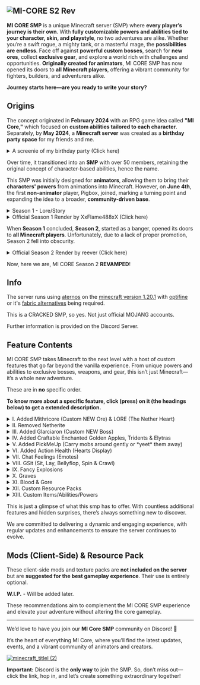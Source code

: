 ![MI-CORE S2 Rev](https://cdn.discordapp.com/attachments/1308803757106270382/1311174047454728232/minecraft_title.png?ex=6747e57d&is=674693fd&hm=9d46ae1800d054e35705323fc0e44f61cdf0a28623b56689d0bfa3d980371d1c&)
---

**MI CORE SMP** is a unique Minecraft server (SMP) where **every player’s journey is their own**. With **fully customizable powers and abilities tied to your character, skin, and playstyle**, no two adventures are alike. Whether you’re a swift rogue, a mighty tank, or a masterful mage, the **possibilities are endless**. Face off against **powerful custom bosses**, search for **new ores**, collect **exclusive gear**, and explore a world rich with challenges and opportunities. **Originally created for animators**, MI CORE SMP has now opened its doors to **all Minecraft players**, offering a vibrant community for fighters, builders, and adventurers alike. 

**Journey starts here—are you ready to write your story?**


## Origins

The concept originated in **February 2024** with an RPG game idea called **"MI Core,"** which focused on **custom abilities tailored to each character**. Separately, by **May 2024**, a **Minecraft server** was created as a **birthday party space** for my friends and me.

<details>

<summary> A screenie of my birthday party (Click here)</summary>

![May 2024](https://cdn.discordapp.com/attachments/1309489058761674771/1311500702735925278/eee.png?ex=674915b6&is=6747c436&hm=2c05327536d417ca715ea1e9e26cd9caeb1a10281a821f3d3de423c8deb89269&)

</details>

Over time, it transitioned into an **SMP** with over 50 members, retaining the original concept of character-based abilities, hence the name. 

This SMP was initially designed for **animators**, allowing them to bring their **characters' powers** from animations into Minecraft. However, on **June 4th**, the first **non-animator** player, Pigbox, joined, marking a turning point and expanding the idea to a broader, **community-driven base**. 


<details>
<summary> Season 1 - Lore/Story</summary>

This is the only recorded lore/story video about MI CORE S1. It's not entirely complete, but thats all we have, the rest is history!

[![yt](https://cdn.discordapp.com/attachments/1309489058761674771/1311525025089716234/New_Project_21.png?ex=67492c5c&is=6747dadc&hm=3b4d7b57b9828994b3c3f3fca19ea16e5eff38fd579901d421f264354e952752&)](https://youtu.be/u0O2tvepDiY)

</details>




<details>

<summary> Official Season 1 Render by XxFlame488xX (Click here)</summary>

![S1](https://cdn.discordapp.com/attachments/1309489058761674771/1311515537020424243/SPOILER_MI_CORE_Server_AE2_00749_1.png?ex=67492386&is=6747d206&hm=69bdc0450ba678d4d2939be98816c83b05568ed8bbfc38ced25d051debbe5055&)

</details>

When **Season 1** concluded, **Season 2**, started as a banger, opened its doors to **all Minecraft players**. Unfortunately, due to a lack of proper promotion, Season 2 fell into obscurity. 

<details>

<summary> Official Season 2 Render by reever (Click here)</summary>

![S2](https://cdn.discordapp.com/attachments/1309489058761674771/1311515536110129202/mi_core_00000_1.png?ex=67492386&is=6747d206&hm=09cce7c77d0c0c54b529918c95658558a9b7ea0b81ee5556dbd2c62254508ed6&)

</details>

Now, here we are, MI CORE Season 2 **REVAMPED**!

## Info


The server runs using [aternos](https://aternos.org/:en/) on the [minecraft version 1.20.1](https://www.minecraft.net/en-us/article/minecraft--java-edition-1-20-1) with [optifine](https://optifine.net/home) or it's [fabric alternatives](https://cdn.discordapp.com/attachments/1309489058761674771/1311566889788637225/image.png?ex=6749535a&is=674801da&hm=004051c6fd544aeb49fe2ce6ff1573fdedbac59424520bcd52a63b5ff73f852e&) being required.

This is a CRACKED SMP, so yes. Not just official MOJANG accounts.

Further information is provided on the Discord Server.


## Feature Contents

MI CORE SMP takes Minecraft to the next level with a host of custom features that go far beyond the vanilla experience. From unique powers and abilities to exclusive bosses, weapons, and gear, this isn’t just Minecraft—it’s a whole new adventure.

These are in **no** specific order.

**To know more about a specific feature, click (press) on it (the headings below) to get a extended description.**

<details>

<summary>I. Added Mithricore (Custom NEW Ore) & LORE (The Nether Heart)</summary>

# Lore - The Nether's Heart: A Source of Awe and Fear  

Deep in the Nether’s molten core lies a myth whispered among ancient scholars and surviving Piglins: the **Nether's Heart**. A relic of unimaginable power, it is said to be the remnant of the Nether’s original **fusion core**, a primordial engine of creation that once sustained the realm. Now fractured and hidden, the Heart’s shards have scattered throughout the Nether, forming **Mithrilite Corestone**. But even as these fragments radiate immense power, they are but a faint echo of the Heart’s terrifying might.  

## The Whispering Core  
Those who dare to delve too deep in search of Mithrilite Corestone speak of strange phenomena. As miners approach rich veins, the very air seems to hum, vibrating with an unsettling resonance. Shadows flicker unnaturally, and faint whispers can be heard over the roar of lava, as if the Nether itself were alive and warning intruders.  

Some believe these whispers are the Heart’s voice—its fractured consciousness reaching out, luring the greedy and the bold closer to their doom. Others claim the Heart is no longer sentient but a **force of pure chaos**, its fragments eager to return to their original form, no matter the cost.  

## The Nether's Pulse  
Legends say that when too much **Mithrilite Corestone** is gathered in one place, the Heart reacts. Miners have reported sudden bursts of searing heat, even in areas devoid of lava. Others speak of “Netherquakes”—violent tremors that open fissures of molten rock, swallowing entire expeditions. Piglins, who revere the Heart as a divine force, warn against provoking its wrath, believing that mining too greedily could awaken something ancient and malevolent.  

## The Slumbering Power  
If the Heart were to be reassembled, the consequences are uncertain but terrifying. Some speculate that it would reignite the Nether, transforming it into a realm of boundless energy and unimaginable beauty. But others warn of a darker fate: the Heart could unleash an uncontrollable wave of destruction, collapsing the Nether into a singularity and dragging the Overworld with it.   

## A Reckless Gamble  
The Nether's Heart is both a curse and a blessing. Its shards, the **Mithrilite Corestones**, provide unmatched power when refined, but each piece brings the world closer to a terrible gamble. If someone were to reforge the Heart—whether by accident or design—there is no guarantee that they would control it. Instead, they may become its first victim, consumed by the very energy they sought to command.  

## Final Warning  
"Beware the Heart," say the Piglins. "For the Nether does not forget, and it does not forgive."  


# Processing Mithrilite Corestone: Unlocking the Nether’s Power  

The journey of **Mithrilite Corestone** from raw ore to ultimate resource reflects the intricate art of harnessing the Nether’s energy. Each step requires precision, skill, and a measure of bravery, as working with such a volatile material can lead to unforeseen consequences.


## **1. Mining Mithrilite Corestone**  
Found deep within the Nether’s dangerous landscapes, **Mithrilite Corestone** is one of the rarest ores in existence. It can only be mined with a **diamond pickaxe or better**, and its deposits are often surrounded by hostile mobs or buried within treacherous lava lakes.  

When mined, the ore itself appears unassuming, but when exposed to extreme heat, its true nature begins to reveal itself.

## **2. Smelting into Mithrilite Core Dust**  
Mithrilite Corestone is smelted in a furnace or blast furnace to produce **Mithrilite Core Dust**. This shimmering, crystalline powder is the essence of the Corestone’s energy, concentrated into a more manageable form. Handling the dust is said to feel warm, almost alive, as if it holds the Nether’s heartbeat within. 

![Smelting into Mithrilite Core Dust](https://cdn.discordapp.com/attachments/1308803757596737580/1310842008717496381/NewFurnaceGUI.gif?ex=6746b041&is=67455ec1&hm=ca71e153fd15ac9ff3d4b98865b18f90551212747fcce5bfec259d37b3393fbe&)

## **3. Forging Forged Coreshards**  
Using a crafting table, **Mithrilite Core Dust** can be fused and compressed into **Forged Coreshards**. This process mimics the ancient fusion reactions of the Nether’s core, requiring skill and determination to complete.  
- Forged Coreshards are metallic and unyielding, imbued with the Nether’s primal energy.  
- These shards are highly sought after, as they are the foundation for creating the strongest tools, armor, and structures in the game.
  
![Forging Forged Coreshards](https://cdn.discordapp.com/attachments/1308803757596737580/1310842114556559410/GUI_Crafting_Table.png?ex=6746b05a&is=67455eda&hm=86e9a7b5de3c61e8be3f5dba715bde4c7bb55ee6640c6e93ba244cb1a87ddf37&)

## **4. Crafting Mithricored Gear**  
Forged Coreshards are the key to **Mithricored tools and armor**, the most powerful equipment in existence. Each item crafted with Forged Coreshards is infused with durability and strength, surpassing even Netherite.  
- **Mithricored Sword**: Cuts through enemies with unparalleled sharpness and speed.  
- **Mithricored Pickaxe**: Mines faster than any other tool, capable of breaking even the toughest blocks.  
- **Mithricored Armor**: Provides unmatched protection and resistance to damage, making the wearer nearly invincible.

![Mithricored Sword](https://cdn.discordapp.com/attachments/1308803757596737580/1310842293011349555/Screenshot_2024-11-26_104540-removebg-preview_1.png?ex=6746b084&is=67455f04&hm=e6676bc083b810bb05187e8a96467389ef64a3f190fcd3f50bb7ce970427e00e&) 
![Mithricored Armor](https://cdn.discordapp.com/attachments/1308803757596737580/1310842196001292328/GUI_Crafting_Table_1.png?ex=6746b06d&is=67455eed&hm=d0b7897033f3779b69f2c72926ae199b8a71e03785a4c56a42cedc0a32fe6237&)

This gear is not only practical but a status symbol, showing the world that the player has conquered the Nether’s challenges.


## **5. Crafting the Block of Mithricore**  
Forged Coreshards can also be used to craft the **Block of Mithricore**, a solidified monument to the ore’s power. This block is not only unburnable and resistant to explosions but also serves as a **beacon base**, amplifying the effects of beacons when used.  
- Its surface is sleek and metallic, with glowing runes that pulse faintly.  
- Placing a Block of Mithricore in a structure makes it nearly indestructible, perfect for fortresses or treasures.  


## The Risk of Harnessing Power  
While the process of transforming **Mithrilite Corestone** into its refined forms is rewarding, it is not without danger. Mishandling the material at any stage—mining, smelting, or forging—can trigger unstable reactions, releasing bursts of energy or attracting hostile mobs. Players are warned to proceed with caution, as even the smallest mistake could have devastating consequences.

The power of **Mithrilite Corestone** is immense, but so too are the risks that come with wielding it. Only those with the courage to face the Nether’s trials will unlock the full potential of this extraordinary resource.  


</details>

<details>

<summary>II. Removed Netherite</summary>


Netherite seemed to me, as quite an overpowered resource that could be gained in quite a less amount of time. And with Mithricore already added, Netherite didn't really feel a place here.


</details>

<details>

<summary>III. Added Glarciaron (Custom NEW Boss)</summary>

# The Glarciaron - Lore

![Glarciaron_Promotional_Render](https://cdn.discordapp.com/attachments/1309489058761674771/1311199143443566632/Glaciaron_Promotional_Render.png?ex=6747fcdc&is=6746ab5c&hm=91f31d97ca75726c0493ffc9e0ff0e77676fc258e9675b0a6b69f476d3f6de78&)

In the frozen void of the **Frostspire Wastes**, an ancient glacier gave rise to the terrifying **Glarciaron**. Created by a vanished civilization to protect their land from disaster, it was imbued with the **essence of eternal winter**—granting it immense strength, intelligence, and an unbreakable bond to the ice it guarded.  

When the civilization disappeared, **Glarciaron** remained, a **silent sentinel** wandering the tundra. Its presence was heralded by **violent snowstorms**, but it never attacked unless provoked. Over time, it became a **feared legend**, believed to be the **last protector of ancient secrets** buried beneath the ice.  

Yet **Glarciaron** is more than a mere guardian. Its **frozen core** holds **forbidden knowledge** and **immense power**. As the land begins to thaw, the creature stirs, sensing the disturbance of its delicate world. It views any who enter the **Wastes** as potential threats, but it will not act unless pushed.  

Provoking **Glarciaron** is a mistake. Once angered, it summons the **fury of winter**, unleashing **blizzards** that freeze the blood in its enemies’ veins. Its fists crash like **glaciers**, shattering bones with each blow. But its most terrifying ability is the power to **launch foes into the sky**. With a brutal motion, **Glarciaron** conjures a **vortex of freezing winds**, sending its prey **thousands of feet into the air**. The cold tears through their flesh, **freezing it solid**, cracking bones, and rupturing veins. When they fall, their bodies shatter—**limbs snap**, **blood bursts**, and the ground becomes a **frozen grave**.  

Only the **toughest** can survive the **Frost Guardian’s wrath**. If they do, they will earn the **IceBound Boots**—relics from a forgotten age, pulsing with **dark power**. These boots grant **incredible speed** and the **ability to walk on water**, leaving a chilling trail of frost behind.  

But beware: disturb the balance, and **Glarciaron** will rise again—**hungrier and more savage than ever**.

# Take upon the Challenge - Fighting this Beast

To spawn Glarciaron, players must craft the Glarciaron Spawn Egg.

![Fighting this Beast](https://cdn.discordapp.com/attachments/1309489058761674771/1311326705025024020/GUI_Crafting_Table.png?ex=674873a9&is=67472229&hm=63c4ba2294b5fed3b0815b7f20efd378b2bdfb177ab3f06cdfe11574e45796ea&)

# Rewards of the Icy Conqueror

When **Glarciaron** falls, it drops four rare **Ice Chunks**, crystallized fragments of its frozen core infused with its ancient power. These chunks, glowing faintly with the essence of eternal winter, are essential for crafting the legendary **IceBound Boots**. Players must collect all four and combine them with other materials at a crafting table to forge the boots. Once crafted, the **IceBound Boots** grant incredible speed and the ability to freeze water beneath the wearer’s feet, creating a frosty path wherever they go. These icy relics are a testament to the wielder’s triumph over the Frost Guardian, holding both its strength and a reminder of the perilous battle it took to earn them.

![Rewards of the Icy Conqueror](https://cdn.discordapp.com/attachments/1309489058761674771/1311199871172214814/GUI_Crafting_Table_2.png?ex=6747fd8a&is=6746ac0a&hm=0f878987d7994baa0f925b712e064eddfe38792359ca82c210ea787d742e0861&)

</details>

<details>

<summary>IV. Added Craftable Enchanted Golden Apples, Tridents & Elytras</summary>

## Craftable Enchanted Golden Apple

![Gapple](https://cdn.discordapp.com/attachments/1309489058761674771/1311342913539801229/GUI_Crafting_Table.gif?ex=674882c2&is=67473142&hm=8053f28dff5b1e3950e45b33b99ba50405f03ef622aa2bc12e036f34a43005e0&)


## Craftable Trident

![Craftable Trident](https://cdn.discordapp.com/attachments/1309489058761674771/1311343778845687848/GUI_Crafting_Table_2.png?ex=67488390&is=67473210&hm=5ff422df35236e39a0084021e3f1b003a83a6a14329fb09cfec26f8fe3fd19b4&)


## Craftable Elytra

![Craftable Elytra](https://cdn.discordapp.com/attachments/1309489058761674771/1311343951076261948/GUI_Crafting_Table_3.png?ex=674883b9&is=67473239&hm=9eb1a456aecf9f419403f231ddb78e349a32ba10fbea092e5be3d32e4415c175&)

</details>


<details>

<summary>V. Added PickMeUp (Carry mobs around gently or *yeet* them away)</summary>

## PickMeUp Plugin

**Can be used in the transportation of mobs.**

- To pick up an entity you just need to sneak and right click on an entity with an empty hand.

- To let the entity down sneak for a short time.

- To throw keep sneaking. A throwbar will pop up.

- You can cancel the throw process with a right click.

**The following mobs can be picked up (only):   - VILLAGER, PIG, CHICKEN, COW, RABBIT, WOLF, BOAT, SHEEP, PARROT;**


</details>


<details>

<summary>VI. Added Action Health (Hearts Display)</summary>

## Action Health

![ActionHealth](https://cdn.discordapp.com/attachments/1309489058761674771/1311348193270960148/77a753a3753ee2059b26bcd92b4c7a7d435c2a3e.png?ex=674887ac&is=6747362c&hm=87ea08acd64e3aebb21a363df29de5d6bda2f655260e26454d93a7006558a4ee&)

**Also works for players and bosses!**

</details>


<details>

<summary>VII. Chat Feelings (Emotes)</summary>

## Chat Feelings


| **Command**       | **Description**                          |
|--------------------|------------------------------------------|
| `/hug`            | Hug another player.                      |
| `/slap`           | Playfully slap another player.           |
| `/poke`           | Poke another player.                     |
| `/highfive`       | Give another player a high five.         |
| `/yell`           | Yell at another player.                  |
| `/facepalm`       | Show disbelief or frustration.           |
| `/bite`           | Playfully bite another player.           |
| `/lick`           | Lick another player.                     |
| `/snuggle`        | Snuggle with another player.             |
| `/shake`          | Shake another player.                    |
| `/stab`           | Stab another player (playfully).         |
| `/kiss`           | Kiss another player.                     |
| `/punch`          | Punch another player (playfully).        |
| `/murder`         | Pretend to murder another player.        |
| `/dab`            | Perform a dab.                           |
| `/boi`            | Express disbelief with a "boi."          |
| `/cry`            | Cry at or with another player.           |
| `/pat`            | Pat another player on the back.          |
| `/scorn`          | Show scorn towards another player.       |
| `/stalk`          | Pretend to stalk another player.         |
| `/sus`            | Accuse another player of being suspicious. |


</details>


<details>

<summary>VIII. GSit (Sit, Lay, Bellyflop, Spin & Crawl)</summary>

## GSit

Sit on every block with `/sit`

Crawl on the ground with `/crawl`

Lay or Bellyflop on every block with `/lay` or `/bellyflop`

Spin around with `/spin`

Simply right click on top of a seat (stair, slab or carpet) to sit there

Click (right) on another Player to sit on them and stack up! 

</details>


<details>

<summary>IX. Fancy Explosions</summary>

## Fancy Physics

![BOOOM](https://cdn.discordapp.com/attachments/1309489058761674771/1311366010627948584/7ef28053a658f0f73bcafd2fdb858956ed73e786.gif?ex=67489844&is=674746c4&hm=2d5d8fe6bcfd8273a9b3d4cf7816d164d5eea3091f675caa3c39b5ebed6a7fa0&)

Just exlposions, don't worry about the lag XD

</details>


<details>

<summary>X. Graves</summary>

## AxGraves

The server creates a **lootable grave (or death chest)** when a player dies. The grave stores the player's items and can be retrieved later, making it easier to recover from death without losing all of your gear.

![Graves](https://cdn.discordapp.com/attachments/1309489058761674771/1311556592239513642/image.png?ex=674949c3&is=6747f843&hm=2769a84f33281c2e26623b9b748344b2e93d544a29885a191f4d2e6494626d74&)

Make sure that **these graves are deleted upon server restart**, meaning you **must collect your items** from your grave **before the server shuts down** or you will lose everything inside it. So be sure to retrieve your belongings promptly to avoid losing them forever!

</details>

<details>

<summary>XI. Blood & Gore</summary>

## Blood N' Particles & Torturable Healthbars

When players are hit, **blood splatter effects** and **particle visuals** add a more dynamic feel to combat. The size of the splatter increases with stronger attacks, and these effects can interact with the environment, leaving marks on the ground and nearby blocks, adding a layer of detail to each encounter. Don't worry about the lag, these splatters automatically disappear after a short amount of time.

![Blood Splatter](https://cdn.discordapp.com/attachments/1309489058761674771/1311533762307293194/blood_splashes.png?ex=67493480&is=6747e300&hm=48e036bee203c851953ade705f7c3b632254fb17713814fdb9bead97d3dc7304&)

As mobs take damage, their appearance gradually changes, with their skin becoming more **bloodied** and **distressed**. This visual cue helps players track the toll the battle is taking on their opponent, creating a more immersive experience as the mob's condition worsens.

![Bloodier](https://cdn.discordapp.com/attachments/1309489058761674771/1311537190613946419/e7e59bb50d9c86215a8eba91d62caafdc5f84872.gif?ex=674937b1&is=6747e631&hm=5b7a1a21962e1bb710a3591789fc0e97b2671b01ab8fb270aa9b9541b0920dd5&)

Together, these effects—**blood splatters**, **particles**, and the changing appearance of mobs—create a more engaging combat experience, allowing players to see and feel the combat.

</details>

<details>

<summary>XII. Custom Resource Packs</summary>

## Custom Resource Packs

The **MI CORE SMP** server stands out with its incredible use of **resource packs**, offering a variety of **CIT (Custom Item Textures)**, custom **models**, **sound effects**, and more, all designed to enhance the immersion and uniqueness of the gameplay experience. These resource packs add a fresh layer of creativity, allowing items to visually match their function or provide an entirely new aesthetic. 

In addition to custom content, the server celebrates the seasons with **seasonal updates**, such as special events for **Halloween**, **Christmas**, and other holidays. During these times, players can expect themed items, models, and even sound effects that bring festive excitement to the world of MI CORE SMP. These updates help keep the game feeling fresh and engaging, with something new to look forward to throughout the year.

<details>

<summary>Click here to view the Halloween Gallery</summary>

![Packtober Remastered 1](https://resourcepack.net/fl/images/2023/11/Packtober-Remastered-Resource-Pack-for-minecraft-textures-1.jpg)
![Packtober Remastered 2](https://resourcepack.net/fl/images/2023/11/Packtober-Remastered-Resource-Pack-for-minecraft-textures-2.jpg)
![Packtober Remastered 3](https://resourcepack.net/fl/images/2023/11/Packtober-Remastered-Resource-Pack-for-minecraft-textures-3.jpg)
![Packtober Remastered 4](https://resourcepack.net/fl/images/2023/11/Packtober-Remastered-Resource-Pack-for-minecraft-textures-4.jpg)
![Packtober Remastered 5](https://resourcepack.net/fl/images/2023/11/Packtober-Remastered-Resource-Pack-for-minecraft-textures-5.jpg)
![Packtober Remastered 6](https://resourcepack.net/fl/images/2023/11/Packtober-Remastered-Resource-Pack-for-minecraft-textures-6.jpg)
![Packtober Remastered 7](https://resourcepack.net/fl/images/2023/11/Packtober-Remastered-Resource-Pack-for-minecraft-textures-7.jpg)
![Packtober Remastered 8](https://resourcepack.net/fl/images/2023/11/Packtober-Remastered-Resource-Pack-for-minecraft-textures-8.jpg)
![Packtober Remastered 9](https://resourcepack.net/fl/images/2023/11/Packtober-Remastered-Resource-Pack-for-minecraft-textures-9.jpg)
![Packtober Remastered 11](https://resourcepack.net/fl/images/2023/11/Packtober-Remastered-Resource-Pack-for-minecraft-textures-11.jpg)
![Packtober Remastered 12](https://resourcepack.net/fl/images/2023/11/Packtober-Remastered-Resource-Pack-for-minecraft-textures-12.jpg)
![Packtober Remastered 13](https://resourcepack.net/fl/images/2023/11/Packtober-Remastered-Resource-Pack-for-minecraft-textures-13.jpg)

This texture pack stayed all october in season 2.

</details>

<details>

<summary>Click here to view the Christmas Gallery</summary>

![Christmas Resource Pack Image 1](https://cdn.modrinth.com/data/GVW3MpmB/images/c6f6db07b219a5bf5e4e4299e2ffcecb6380c062.jpeg)
![Christmas Resource Pack Image 2](https://cdn.modrinth.com/data/GVW3MpmB/images/2e0bbb3cbe783845b6148a9d23e12804a29d8384.png)
![Christmas Resource Pack Image 3](https://cdn.modrinth.com/data/GVW3MpmB/images/d2f905a2fc7ce04421d0edde09a784e185b8effe.jpeg)
![Christmas Resource Pack Image 4](https://cdn.modrinth.com/data/GVW3MpmB/images/f826c4f22e24494e0e07346ac69c3676bce1ea78.png)

This texture pack hasn't been on the MI CORE SMP yet, but is decided to be added in the start of Season 2 Revamp.

</details>

</details>

<details>

<summary>XIII. Custom Items/Abilities/Powers</summary>

## Custom Items/Abilities/Powers inside of MI CORE

In **MI CORE SMP**, players can submit their custom **item**, **power**, or **ability** requests based on their in-game **skin** or **character design** via the official Discord server. If the request is fair and aligns with the theme of the server, I will do my best to bring it to life within Minecraft. The idea is to make sure that the requested abilities or items connect to the player's **skin** or **character** in a meaningful way—whether through **appearance, traits, or backstory**. This makes each request unique and immersive, allowing everyone to experience the power or item that best suits their persona in the world of MI CORE SMP. If you have a cool idea or want to enhance your character, don't hesitate to share it!

</details>


This is just a glimpse of what this smp has to offer. With countless additional features and hidden surprises, there’s always something new to discover. 

We are committed to delivering a dynamic and engaging experience, with regular updates and enhancements to ensure the server continues to evolve.


## Mods (Client-Side) & Resource Pack

These client-side mods and texture packs are **not included on the server** but are **suggested for the best gameplay experience**. Their use is entirely optional. 

**W.I.P.** - Will be added later.

These recommendations aim to complement the MI CORE SMP experience and elevate your adventure without altering the core gameplay.


---

We’d love to have you join our **MI Core SMP** community on Discord! 🌟 

It’s the heart of everything MI Core, where you’ll find the latest updates, events, and a vibrant community of animators and creators.  


[![minecraft_titlel (2)](https://github.com/user-attachments/assets/f6ac3fab-63a6-437c-b190-18b796a62342)](https://discord.gg/WEYkcEexEV)





**Important:** Discord is the **only way** to join the SMP. So, don’t miss out—click the link, hop in, and let’s create something extraordinary together! 
